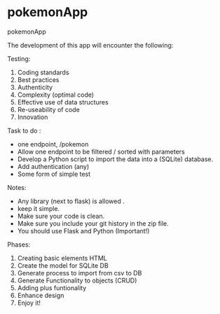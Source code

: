 # pokemonApp
pokemonApp

The development of this app will encounter the following:

Testing:

1. Coding standards
2. Best practices
3. Authenticity
4. Complexity (optimal code)
5. Effective use of data structures
6. Re-useability of code
7. Innovation

Task to do : 
-   one endpoint, /pokemon
-   Allow one endpoint to be filtered / sorted with parameters
-   Develop a Python script to import the data into a (SQLite) database.
-   Add authentication (any)
-   Some form of simple test

Notes:
-    Any library (next to flask) is allowed .
-    keep it simple.
-    Make sure your code is clean.
-    Make sure you include your git history in the zip file.
-    You should use Flask and Python (Important!)

Phases:
1. Creating basic elements HTML
2. Create the model for SQLite DB
3. Generate process to import from csv to DB
4. Generate Functionality to objects (CRUD)
5. Adding plus funtionality
6. Enhance design
7. Enjoy it!


